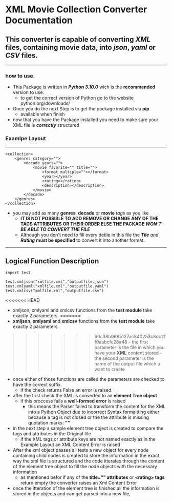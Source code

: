# XML Movie Collection Converter Documentation
## This converter is capable of converting **_XML_** files, containing movie data, into **_json_**, **_yaml_** or **_CSV_** files.
<hr>

### how to use.
- This Package is written in **_Python 3.10.0_** wich is the **recommended** version to use.
    - to get the correct version of Python go to the website python.org/downloads/
- Once you do the next Step is to get the package installed via **pip**
    - available when finish
- now that you have the Package installed you need to make sure your XML file is **_correctly_** structured
### Examlpe Layout
<hr>

``` 
<collection>
    <genres category="">
        <decade years="">
            <movie favorite="" title="">
                <format multiple=""></format>
                <year></year>
                <rating></rating>
                <description></description>
            </movie>
        </decade>
    </genres>
</collection>
```
-   you may add as many **genres**, **decade** or **movie** _tags_ as you like
    - **IT IS NOT POSSIBLE TO ADD REMOVE OR CHANGE ANY OF THE TAGS ATTRIBUTES OR THEIR ORDER ELSE THE PACKAGE _WON'T BE ABLE TO CONVERT THE FILE_**
    - Although you don't need to fill every detile in this file the _**Tile** and **Rating**_ **must be specified** to convert it into another format.
<hr>

## Logical Function Description
```
import test

test.xmljson("xmlfile.xml","outputfile.json")
test.xmlyaml("xmlfile.xml","outputfile.yaml")
test.xmlcsv("xmlfile.xml","outputfile.csv")

```

<<<<<<< HEAD
- xmljson, xmlyaml and xmlcsv functions from the **test module** take exactly 2 parameters.
=======
- **xmljson**, **xmlyaml** and **xmlcsv** functions from the **test module** take exactly 2 parameters.
>>>>>>> 60c38b0685127ac840253c8dc2ff0aabcfe28a48
    - the first parameter is the file in which you have your **XML** content stored
    - the second parameter is the name of the output file which u want to create
- once either of those functions are called the parameters are checked to have the correct suffix.
    - if the check returns False an error is raised.
- after the first check the XML is converted to an **element Tree object**
    - if this proccess fails a **well-formed error** is raised
        - this means the Parser failed to transform the content for the XML into a Python Object due to incorrect Syntax formaitting either because a tag is not closed or the the attribute is missing quotation marks: **""**
- in the next step a sample element tree object is created to compare the tags and attributes in the Original file
    - if the XML tags or attribute keys are not named exactly as in the Example Layout an XML Content Error is raised
- After the xml object passes all tests a new object for every node containing child nodes is created to store the information in the exact way the xml file is structured and the code itterates through the content of the element tree object to fill the node objects with the necessary information
    - as mentioned befor if any of the **title="" attributes** or **\<rating\> tags** return empty the converter raises an Xml Content Error
- once the itteration of the element tree is finished all the information is stored in the objects and can get parsed into a new file,
